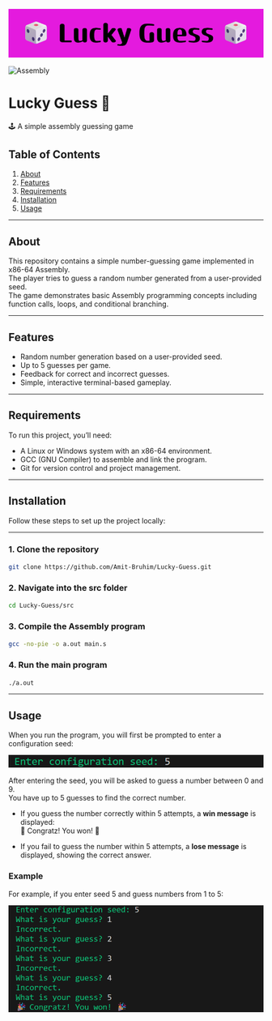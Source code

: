 ![Banner](images/banner.png)  

![Assembly](https://img.shields.io/badge/language-Assembly-blue)

# Lucky Guess 🎲

🕹️ A simple assembly guessing game

## Table of Contents

1. [About](#about)  
2. [Features](#features)  
3. [Requirements](#requirements)  
4. [Installation](#installation)  
5. [Usage](#usage)   

---

## About

This repository contains a simple number-guessing game implemented in x86-64 Assembly.  
The player tries to guess a random number generated from a user-provided seed.  
The game demonstrates basic Assembly programming concepts including function calls, loops, and conditional branching.

---

## Features

- Random number generation based on a user-provided seed.  
- Up to 5 guesses per game.  
- Feedback for correct and incorrect guesses.  
- Simple, interactive terminal-based gameplay.

---

## Requirements

To run this project, you’ll need:

- A Linux or Windows system with an x86-64 environment.  
- GCC (GNU Compiler) to assemble and link the program.
- Git for version control and project management.

---

## Installation
Follow these steps to set up the project locally:

---

### 1. Clone the repository
```bash
git clone https://github.com/Amit-Bruhim/Lucky-Guess.git
```
### 2. Navigate into the src folder
```bash
cd Lucky-Guess/src
```
### 3. Compile the Assembly program
```bash
gcc -no-pie -o a.out main.s
```
### 4. Run the main program
```bash
./a.out
```
---

## Usage

When you run the program, you will first be prompted to enter a configuration seed:

![Enter seed](images/enter%20seed.png)

After entering the seed, you will be asked to guess a number between 0 and 9.  
You have up to 5 guesses to find the correct number.  

- If you guess the number correctly within 5 attempts, a **win message** is displayed:  
  🎉 Congratz! You won! 🎉  

- If you fail to guess the number within 5 attempts, a **lose message** is displayed, showing the correct answer.  

### Example
For example, if you enter seed 5 and guess numbers from 1 to 5:

![Game example](images/game%20example.png)

